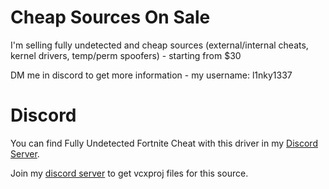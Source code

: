 
# Cheap Sources On Sale
I'm selling fully undetected and cheap sources (external/internal cheats, kernel drivers, temp/perm spoofers) - starting from $30

DM me in discord to get more information - my username: l1nky1337

# Discord
You can find Fully Undetected Fortnite Cheat with this driver in my [Discord Server](https://discord.gg/YzpCypQyNw).

Join my [discord server](https://discord.gg/YzpCypQyNw) to get vcxproj files for this source.
